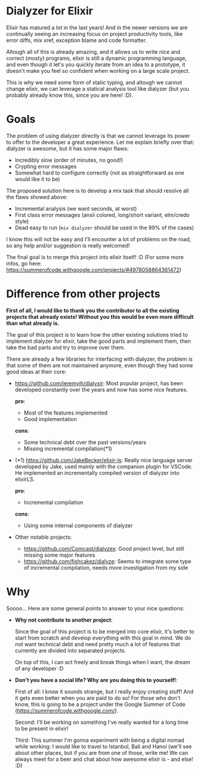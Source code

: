 # Dialyzer for Elixir

Elixir has matured a lot in the last years! And in the newer versions we are continually seeing an increasing focus on
project productivity tools, like error diffs, mix xref, exception blame and code formatter.

Altough all of this is already amazing, and it allows us to write nice and correct (mosty) programs, elixir is still
a dynamic programming language, and even though it let's you quickly iterate from an idea to a prototype,
it doesn't make you feel so confident when working on a large scale project.

This is why we need some form of static typing, and altough we cannot change elixir, we can leverage a statical analysis tool
like dialyzer (but you probably already know this, since you are here! :D).

# Goals

The problem of using dialyzer directly is that we cannot leverage its power to offer to the developer a great experience.
Let me explain briefly over that: dialyzer is awesome, but it has some major flaws:
- Incredibly slow (order of minutes, no good!)
- Crypting error messages
- Somewhat hard to configure correctly (not as straightforward as one would like it to be)

The proposed solution here is to develop a mix task that should resolve all the flaws showed above:
- Incremental analysis (we want seconds, at worst)
- First class error messages (ansii colored, long/short variant, elm/credo style)
- Dead easy to run (`mix dialyzer` should be used in the 99% of the cases)

I know this will not be easy and I'll encounter a lot of problems on the road, so any help and/or
suggestion is really welcomed!

The final goal is to merge this project into elixir itself! :D
(For some more infos, go here: https://summerofcode.withgoogle.com/projects/#4978058864361472)

# Difference from other projects

**First of all, I would like to thank you the contributor to all the existing projects that already exists!
Without you this would be even more difficult than what already is.**

The goal of this project is to learn how the other existing solutions tried to implement dialyzer for elixir,
take the good parts and implement them, then take the bad parts and try to improve over them.

There are already a few libraries for interfacing with dialyzer, the problem is that some of them are
not maintained anymore, even though they had some good ideas at their core:

- https://github.com/jeremyjh/dialyxir:
  Most popular project, has been developed constantly over the years and now has some nice features.

  **pro**:
    - Most of the features implemented
    - Good implementation

  **cons**:
    - Some technical debt over the past versions/years
    - Missing incremental compilation(*1)

- (*1) https://github.com/JakeBecker/elixir-ls:
  Really nice language server developed by Jake, used mainly with the companion plugin for VSCode. He implemented an incrementally compiled version of dialyzer into elixirLS.

  **pro**:
    - Incremental compilation

  **cons**:
    - Using some internal components of dialyzer

- Other notable projects:
  - https://github.com/Comcast/dialyzex: Good project level, but still missing some major features
  - https://github.com/fishcakez/dialyze: Seems to integrate some type of incremental compilation, needs more investigation from my side

# Why

Soooo... Here are some general points to answer to your nice questions:
- **Why not contribute to another project**:

  Since the goal of this project is to be merged into core elixir, it's better to start from scratch and develop everything
  with this goal in mind. We do not want technical debt and need pretty much a lot of features that currently are divided into
  separated projects.

  On top of this, I can act freely and break things when I want, the dream of any developer :D

- **Don't you have a social life? Why are you doing this to yourself!**:

  First of all: I know it sounds strange, but I really enjoy creating stuff! And it gets even better when you are paid to do so!
  For those who don't know, this is going to be a project under the Google Summer of Code (https://summerofcode.withgoogle.com/).

  Second: I'll be working on something I've really wanted for a long time to be present in elixir!

  Third: This summer I'm gonna experiment with being a digital nomad while working:
  I would like to travel to Istanbul, Bali and Hanoi (we'll see about other places, but if you are from one of those, write me!
  We can always meet for a beer and chat about how awesome elixir is - and else! :D)
